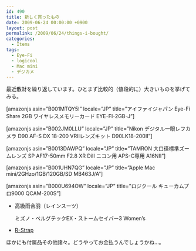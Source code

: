 ```yaml
---
id: 490
title: 新しく買ったもの
date: 2009-06-24 00:00:00 +0900
layout: post
permalink: /2009/06/24/things-i-bought/
categories:
  - Items
tags:
  - Eye-Fi
  - logicool
  - Mac mini
  - デジカメ
---
```

最近散財を繰り返しています。ひとまず比較的（値段的に）大きいものを挙げてみる。

[amazonjs asin=&#8221;B001MTQY5I&#8221; locale=&#8221;JP&#8221; title=&#8221;アイファイジャパン Eye-Fi Share 2GB ワイヤレスメモリーカード EYE-FI-2GB-J&#8221;]
  
<!--more-->

[amazonjs asin=&#8221;B002JM0LLU&#8221; locale=&#8221;JP&#8221; title=&#8221;Nikon デジタル一眼レフカメラ D90 AF-S DX 18-200 VRIIレンズキット D90LK18-200II&#8221;]
  
[amazonjs asin=&#8221;B0013DAWPQ&#8221; locale=&#8221;JP&#8221; title=&#8221;TAMRON 大口径標準ズームレンズ SP AF17-50mm F2.8 XR DiII ニコン用 APS-C専用 A16NII&#8221;]
  
[amazonjs asin=&#8221;B001UHN7QG&#8221; locale=&#8221;JP&#8221; title=&#8221;Apple Mac mini/2GHzo/1GB/120GB/SD MB463J/A&#8221;]
  
[amazonjs asin=&#8221;B000U694OW&#8221; locale=&#8221;JP&#8221; title=&#8221;ロジクール キューカムプロ9000 QCAM-200S&#8221;]

  * 高級雨合羽（レインスーツ）
  
    ミズノ・ベルグテックEX・ストームセイバー3 Women&#8217;s 
  * [R-Strap](http://www.blackrapid.com/rs4.php) 

ほかにも付属品その他諸々。どうやってお金払うんでしょうかね…。
